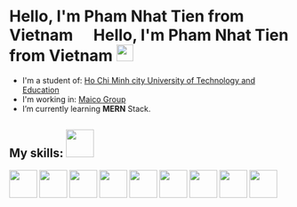 <h1>Hello, I'm Pham Nhat Tien from Vietnam <img width="30px" <h1>Hello, I'm Pham Nhat Tien from Vietnam <img width="30px" src="https://bestanimations.com/media/vietnam/1934513302vietnam-flag-gif.gif"/></h1>
<ul>
  <li> I'm a student of: <a href="https://hcmute.edu.vn/">Ho Chi Minh city University of Technology and Education <a/> </li>
  <li> I'm working in: <a href="https://maicogroup.com/">Maico Group<a/> </li>
  <li> I’m currently learning <strong>MERN</strong> Stack.</li>
</ul>
<h2>My skills: <img src="https://64.media.tumblr.com/tumblr_mavnqdzzI81qeh39oo1_r2_500.gifv" width="50px"/></h2>
<p>
<img width="50px" src="https://cdn-icons-png.flaticon.com/512/919/919827.png" />
<img width="50px" src="https://cdn-icons-png.flaticon.com/512/919/919826.png" />
<img width="50px" src="https://cdn-icons-png.flaticon.com/512/919/919828.png" />
<img width="50px" src="https://cdn-icons-png.flaticon.com/512/919/919831.png" />
<img width="50px" src="https://cdn-icons-png.flaticon.com/512/919/919851.png" />
<img width="50px" src="https://cdn-icons-png.flaticon.com/512/919/919825.png" />
<img width="50px" src="http://emmet.io/i/logo-large.png" />
<img width="50px" src="https://cdn-images-1.medium.com/max/1200/1*5-aoK8IBmXve5whBQM90GA.png" />
<img width="50px" src="https://cdn-icons-png.flaticon.com/512/919/919847.png" />
</p>


